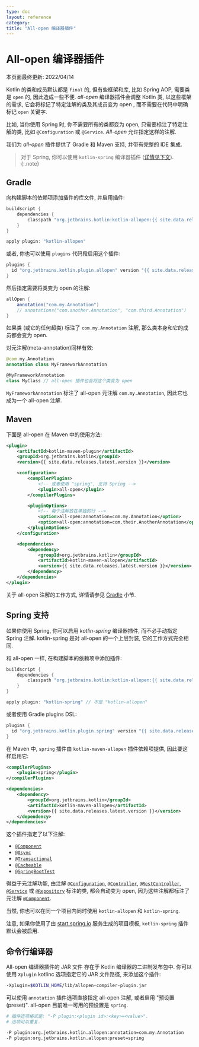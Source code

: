 ```yaml
---
type: doc
layout: reference
category:
title: "All-open 编译器插件"
---
```


# All-open 编译器插件

本页面最终更新: 2022/04/14

Kotlin 的类和成员默认都是 `final` 的, 但有些框架和库, 比如 Spring AOP, 需要类是 `open` 的, 因此造成一些不便.
*all-open* 编译器插件会调整 Kotlin 类, 以这些框架的需求,
它会将标记了特定注解的类及其成员变为 open , 而不需要在代码中明确标记 `open` 关键字.

比如, 当你使用 Spring 时, 你不需要所有的类都变为 open, 只需要标注了特定注解的类, 比如 `@Configuration` 或 `@Service`.
*All-open* 允许指定这样的注解.

我们为 *all-open* 插件提供了 Gradle 和 Maven 支持, 并带有完整的 IDE 集成.

> 对于 Spring, 你可以使用 `kotlin-spring` 编译器插件 ([详情见下文](#spring-support)).
{:.note}

## Gradle

向构建脚本的依赖项添加插件的库文件, 并启用插件:

```groovy
buildscript {
    dependencies {
        classpath "org.jetbrains.kotlin:kotlin-allopen:{{ site.data.releases.latest.version }}"
    }
}

apply plugin: "kotlin-allopen"
```

或者, 你也可以使用 `plugins` 代码段启用这个插件:

```groovy
plugins {
  id "org.jetbrains.kotlin.plugin.allopen" version "{{ site.data.releases.latest.version }}"
}
```

然后指定需要将类变为 open 的注解:

```groovy
allOpen {
    annotation("com.my.Annotation")
    // annotations("com.another.Annotation", "com.third.Annotation")
}
```

如果类 (或它的任何超类) 标注了 `com.my.Annotation` 注解, 那么类本身和它的成员都会变为 open.

对元注解(meta-annotation)同样有效:

```kotlin
@com.my.Annotation
annotation class MyFrameworkAnnotation

@MyFrameworkAnnotation
class MyClass // all-open 插件也会将这个类变为 open
```

`MyFrameworkAnnotation` 标注了 all-open 元注解 `com.my.Annotation`, 因此它也成为一个 all-open 注解.

## Maven

下面是 all-open 在 Maven 中的使用方法:

```xml
<plugin>
    <artifactId>kotlin-maven-plugin</artifactId>
    <groupId>org.jetbrains.kotlin</groupId>
    <version>{{ site.data.releases.latest.version }}</version>

    <configuration>
        <compilerPlugins>
            <!-- 或者使用 "spring", 支持 Spring -->
            <plugin>all-open</plugin>
        </compilerPlugins>

        <pluginOptions>
            <!-- 每个注解放在单独的行 -->
            <option>all-open:annotation=com.my.Annotation</option>
            <option>all-open:annotation=com.their.AnotherAnnotation</option>
        </pluginOptions>
    </configuration>

    <dependencies>
        <dependency>
            <groupId>org.jetbrains.kotlin</groupId>
            <artifactId>kotlin-maven-allopen</artifactId>
            <version>{{ site.data.releases.latest.version }}</version>
        </dependency>
    </dependencies>
</plugin>
```

关于 all-open 注解的工作方式, 详情请参见 [Gradle](#gradle) 小节.

## Spring 支持

如果你使用 Spring, 你可以启用 *kotlin-spring* 编译器插件, 而不必手动指定 Spring 注解.
kotlin-spring 是对 all-open 的一个上层封装, 它的工作方式完全相同.

和 all-open 一样, 在构建脚本的依赖项中添加插件:

```groovy
buildscript {
    dependencies {
        classpath "org.jetbrains.kotlin:kotlin-allopen:{{ site.data.releases.latest.version }}"
    }
}

apply plugin: "kotlin-spring" // 不是 "kotlin-allopen"
```

或者使用 Gradle plugins DSL:

```groovy
plugins {
  id "org.jetbrains.kotlin.plugin.spring" version "{{ site.data.releases.latest.version }}"
}
```

在 Maven 中, `spring` 插件由 `kotlin-maven-allopen` 插件依赖项提供, 因此要这样启用它:

```xml
<compilerPlugins>
    <plugin>spring</plugin>
</compilerPlugins>

<dependencies>
    <dependency>
        <groupId>org.jetbrains.kotlin</groupId>
        <artifactId>kotlin-maven-allopen</artifactId>
        <version>{{ site.data.releases.latest.version }}</version>
    </dependency>
</dependencies>
```

这个插件指定了以下注解: 
* [`@Component`](https://docs.spring.io/spring-framework/docs/current/javadoc-api/org/springframework/stereotype/Component.html)
* [`@Async`](https://docs.spring.io/spring/docs/current/javadoc-api/org/springframework/scheduling/annotation/Async.html)
* [`@Transactional`](https://docs.spring.io/spring-framework/docs/current/javadoc-api/org/springframework/transaction/annotation/Transactional.html)
* [`@Cacheable`](https://docs.spring.io/spring-framework/docs/current/javadoc-api/org/springframework/cache/annotation/Cacheable.html)
* [`@SpringBootTest`](https://docs.spring.io/spring-boot/docs/current/api/org/springframework/boot/test/context/SpringBootTest.html)

得益于元注解功能, 由注解 [`@Configuration`](https://docs.spring.io/spring/docs/current/javadoc-api/org/springframework/context/annotation/Configuration.html),
[`@Controller`](https://docs.spring.io/spring-framework/docs/current/javadoc-api/org/springframework/stereotype/Controller.html),
[`@RestController`](https://docs.spring.io/spring/docs/current/javadoc-api/org/springframework/web/bind/annotation/RestController.html),
[`@Service`](https://docs.spring.io/spring/docs/current/javadoc-api/org/springframework/stereotype/Service.html)
或 [`@Repository`](https://docs.spring.io/spring-framework/docs/current/javadoc-api/org/springframework/stereotype/Repository.html)
标注的类, 都会自动变为 open, 因为这些注解都标注了元注解
[`@Component`](https://docs.spring.io/spring-framework/docs/current/javadoc-api/org/springframework/stereotype/Component.html).
 
当然, 你也可以在同一个项目内同时使用 `kotlin-allopen` 和 `kotlin-spring`.

注意, 如果你使用了由 [start.spring.io](https://start.spring.io/#!language=kotlin) 服务生成的项目模板,
`kotlin-spring` 插件默认会被启用.

## 命令行编译器

All-open 编译器插件的 JAR 文件 存在于 Kotlin 编译器的二进制发布包中.
你可以使用 `Xplugin` kotlinc 选项指定它的 JAR 文件路径, 来添加这个插件:

```bash
-Xplugin=$KOTLIN_HOME/lib/allopen-compiler-plugin.jar
```

可以使用 `annotation` 插件选项直接指定 all-open 注解, 或者启用 "预设置(preset)".
all-open 目前唯一可用的预设置是 `spring`.

```bash
# 插件选项格式是: "-P plugin:<plugin id>:<key>=<value>". 
# 选项可以重复.

-P plugin:org.jetbrains.kotlin.allopen:annotation=com.my.Annotation
-P plugin:org.jetbrains.kotlin.allopen:preset=spring
```
